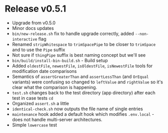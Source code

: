 # Release v0.5.1

- Upgrade from v0.5.0
- Minor docs updates
- `bin/new-release.sh` fix to handle upgrade correctly, added `--non-interactive` flag
- Renamed `stripWhitespace` to `trimSpacePipe` to be closer to `trimSpace` and to use the `Pipe` suffix
- Not sure if `thingPipe` suffix is best naming concept but we'll see
- `bin/build/install-bin-build.sh` - Build setup
- Added `oldestFile`, `newestFile`, `isOldestFile`, `isNewestFile` tools for modification date comparisons
- Semantics of `assertGreaterThan` and `assertLessThan` (and `OrEqual` variants) were confusing so changed to `leftValue` and `rightValue` so it's clear what the comparison is happening.
- `test.sh` changes back to the test directory (app directory) after each test in case tests `cd`
- Organized `assert.sh` a little
- `identical-check.sh` now outputs the file name of single entries
- `maintenance` hook added a default hook which modifies `.env.local` - does not handle multi-server architectures.
- Simple `lowercase` test
